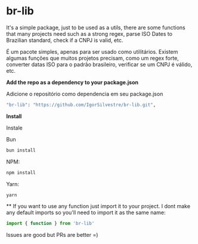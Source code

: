 # br-lib

It's a simple package, just to be used as a utils, there are some functions that many projects need such as a strong regex, parse ISO Dates to Brazilian standard, check if a CNPJ is valid, etc.


É um pacote simples, apenas para ser usado como utilitários. Existem algumas funções que muitos projetos precisam, como um regex forte, converter datas ISO para o padrão brasileiro, verificar se um CNPJ é válido, etc.


**Add the repo as a dependency to your package.json**

Adicione o repositório como dependencia em seu package.json
```bash
"br-lib": "https://github.com/IgorSilvestre/br-lib.git",
```

**Install**

Instale

Bun
```bash
bun install
```
NPM:
```bash
npm install
```
Yarn:
```bash
yarn
```

** If you want to use any function just import it to your project. I dont make any default imports so you'll need to import it as the same name:
```javascript
import { function } from 'br-lib'
```

Issues are good but PRs are better =)
